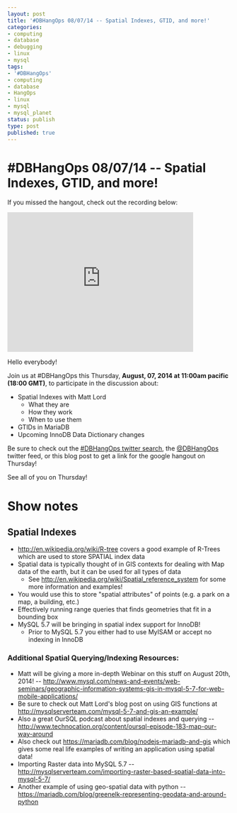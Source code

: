 ```yaml
---
layout: post
title: '#DBHangOps 08/07/14 -- Spatial Indexes, GTID, and more!'
categories:
- computing
- database
- debugging
- linux
- mysql
tags:
- '#DBHangOps'
- computing
- database
- HangOps
- linux
- mysql
- mysql_planet
status: publish
type: post
published: true
---
```

\#DBHangOps 08/07/14 -- Spatial Indexes, GTID, and more!
=========================================================

If you missed the hangout, check out the recording below:

<iframe width="420" height="315" src="http://www.youtube.com/embed/g8BJt9b5idA" frameborder="0" allowfullscreen></iframe>

Hello everybody!

Join us at \#DBHangOps this Thursday, **August, 07, 2014 at 11:00am pacific (18:00 GMT)**, to participate in the discussion about:

* Spatial Indexes with Matt Lord
	* What they are
	* How they work
	* When to use them
* GTIDs in MariaDB
* Upcoming InnoDB Data Dictionary changes

Be sure to check out the [\#DBHangOps twitter search](https://twitter.com/search/realtime?q=%23DBHangOps), the [@DBHangOps](https://twitter.com/dbhangops) twitter feed, or this blog post to get a link for the google hangout on Thursday!

See all of you on Thursday!

<a name="show-notes">Show notes</a>
===========

## Spatial Indexes
* http://en.wikipedia.org/wiki/R-tree covers a good example of R-Trees which are used to store SPATIAL index data
* Spatial data is typically thought of in GIS contexts for dealing with Map data of the earth, but it can be used for all types of data
	* See http://en.wikipedia.org/wiki/Spatial_reference_system for some more information and examples!
* You would use this to store "spatial attributes" of points (e.g. a park on a map, a building, etc.)
* Effectively running range queries that finds geometries that fit in a bounding box
* MySQL 5.7 will be bringing in spatial index support for InnoDB!
	* Prior to MySQL 5.7 you either had to use MyISAM or accept no indexing in InnoDB

### Additional Spatial Querying/Indexing Resources:
* Matt will be giving a more in-depth Webinar on this stuff on August 20th, 2014! -- http://www.mysql.com/news-and-events/web-seminars/geographic-information-systems-gis-in-mysql-5-7-for-web-mobile-applications/
* Be sure to check out Matt Lord's blog post on using GIS functions at http://mysqlserverteam.com/mysql-5-7-and-gis-an-example/
* Also a great OurSQL podcast about spatial indexes and querying -- http://www.technocation.org/content/oursql-episode-183-map-our-way-around
* Also check out https://mariadb.com/blog/nodejs-mariadb-and-gis which gives some real life examples of writing an application using spatial data!
* Importing Raster data into MySQL 5.7 -- http://mysqlserverteam.com/importing-raster-based-spatial-data-into-mysql-5-7/
* Another example of using geo-spatial data with python -- https://mariadb.com/blog/greenelk-representing-geodata-and-around-python

